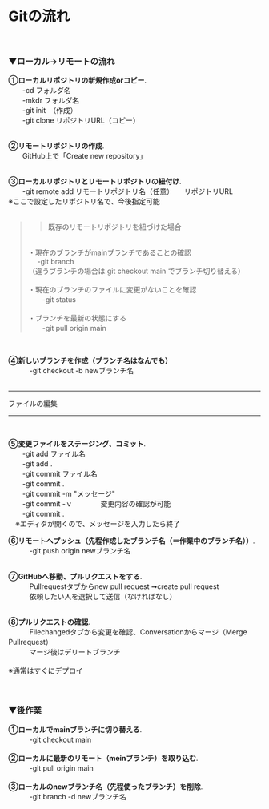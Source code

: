 # Gitの流れ<br>
<br>

### ▼ローカル→リモートの流れ

**①ローカルリポジトリの新規作成orコピー**. <br>
&emsp;　-cd フォルダ名<br>
&emsp;　-mkdr フォルダ名<br>
&emsp;　-git init　（作成）<br>
&emsp;　-git clone リポジトリURL（コピー）<br>
<br>

**②リモートリポジトリの作成**. <br>
　&emsp;GitHub上で「Create new repository」<br>
<br>

**③ローカルリポジトリとリモートリポジトリの紐付け**. <br>
&emsp;　-git remote add リモートリポジトリ名（任意）　　リポジトリURL<br>
※ここで設定したリポジトリ名で、今後指定可能<br>
<br>
>>既存のリモートリポジトリを紐づけた場合<br>
><br>
>・現在のブランチがmainブランチであることの確認<br>   
>&emsp; -git branch<br>
>（違うブランチの場合は git checkout main でブランチ切り替える） <br>
><br>
>・現在のブランチのファイルに変更がないことを確認    <br>
>&emsp;　-git status <br>
><br>
>・ブランチを最新の状態にする    <br>
>&emsp;　-git pull origin main   <br>
<br>

**④新しいブランチを作成（ブランチ名はなんでも）**   <br>
&emsp;　　-git checkout -b newブランチ名   <br>
<br>

---

ファイルの編集

---

<br>

**⑤変更ファイルをステージング、コミット**. <br> 
&emsp;　-git add ファイル名<br>
&emsp;　-git add .<br> 
&emsp;　-git commit ファイル名<br>
&emsp;　-git commit .  
&emsp;　-git commit -m "メッセージ" <br>
&emsp;　-git commit -ｖ　&emsp;&emsp;　変更内容の確認が可能<br>
&emsp;　-git commit .<br>
&emsp;※エディタが開くので、メッセージを入力したら終了
<br>

**⑥リモートへプッシュ（先程作成したブランチ名（＝作業中のブランチ名））**. <br>
　&emsp;　-git push origin newブランチ名 <br>
<br>

**⑦GitHubへ移動、プルリクエストをする**. <br>
　&emsp;　Pullrequestタブからnew pull request ➞create pull request <br> 
　&emsp;　依頼したい人を選択して送信（なければなし）  <br>
<br>

**⑧プルリクエストの確認**. <br>
　&emsp;　Filechangedタブから変更を確認、Conversationからマージ（Merge Pullrequest）    <br>
　&emsp;　マージ後はデリートブランチ    <br>
<br>
※通常はすぐにデプロイ   <br>
<br>
<br>

### ▼後作業

**①ローカルでmainブランチに切り替える**. <br> 
　&emsp;　-git checkout main <br>
<br>
**②ローカルに最新のリモート（meinブランチ）を取り込む**. <br>
　&emsp;　-git pull origin main   <br>
<br>
**③ローカルのnewブランチ名（先程使ったブランチ）を削除**. <br>
　&emsp;　-git branch -d newブランチ名   <br>
